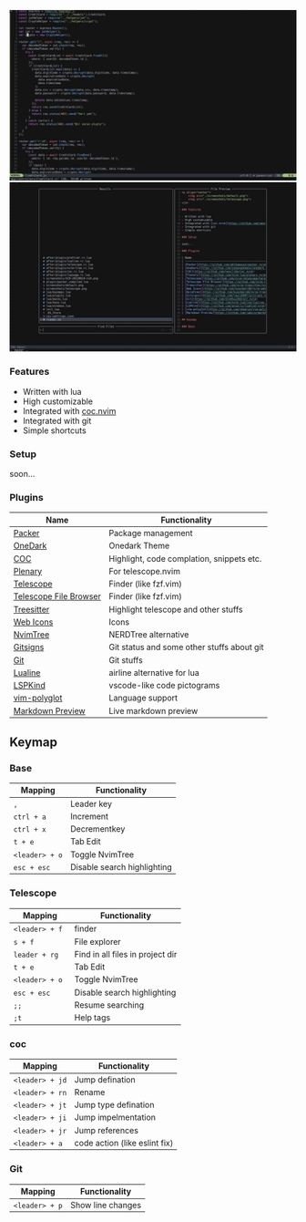 <p align="center">
    <img src="./screenshots/default.jpeg">
    <img src="./screenshots/telescope.jpeg">
</p>

### Features

- Written with lua
- High customizable
- Integrated with [coc.nvim](https://github.com/neoclide/coc.nvim)
- Integrated with git
- Simple shortcuts

### Setup

soon...

### Plugins

| Name                                                                                    | Functionality                              |
| --------------------------------------------------------------------------------------- | ------------------------------------------ |
| [Packer](https://github.com/wbthomason/packer.nvim)                                     | Package management                         |
| [OneDark](https://github.com/osmangokmenx/onedark.vim)                                  | Onedark Theme                              |
| [COC](https://github.com/neoclide/coc.nvim)                                             | Highlight, code complation, snippets etc.  |
| [Plenary](https://github.com/nvim-lua/plenary.nvim)                                     | For telescope.nvim                         |
| [Telescope](https://github.com/nvim-telescope/telescope.nvim)                           | Finder (like fzf.vim)                      |
| [Telescope File Browser](https://github.com/nvim-telescope/telescope-file-browser.nvim) | Finder (like fzf.vim)                      |
| [Treesitter](https://github.com/nvim-treesitter/nvim-treesitter)                        | Highlight telescope and other stuffs       |
| [Web Icons](https://github.com/kyazdani48/nvim-web-devicons)                            | Icons                                      |
| [NvimTree](https://github.com/kyazdani48/nvim-tree.lua)                                 | NERDTree alternative                       |
| [Gitsigns](https://github.com/lewis6997/gitsigns.nvim)                                  | Git status and some other stuffs about git |
| [Git](https://github.com/dinhhuy264/git.nvim)                                           | Git stuffs                                 |
| [Lualine](https://github.com/nvim-lualine/lualine.nvim)                                 | airline alternative for lua                |
| [LSPKind](https://github.com/onsails/lspkind-nvim)                                      | vscode-like code pictograms                |
| [vim-polyglot](https://github.com/sheerun/vim-polyglot)                                 | Language support                           |
| [Markdown Preview](https://github.com/iamcco/markdown-preview.nvim)                     | Live markdown preview                      |

## Keymap

### Base

| Mapping        | Functionality               |
| -------------- | --------------------------- |
| `,`            | Leader key                  |
| `ctrl + a`     | Increment                   |
| `ctrl + x `    | Decrementkey                |
| `t + e`        | Tab Edit                    |
| `<leader> + o` | Toggle NvimTree             |
| `esc + esc`    | Disable search highlighting |

### Telescope

| Mapping         | Functionality                    |
| --------------- | -------------------------------- |
| `<leader> + f ` | finder                           |
| `s + f`         | File explorer                    |
| `leader + rg `  | Find in all files in project dir |
| `t + e`         | Tab Edit                         |
| `<leader> + o`  | Toggle NvimTree                  |
| `esc + esc`     | Disable search highlighting      |
| `;;`            | Resume searching                 |
| `;t`            | Help tags                        |

### coc

| Mapping         | Functionality                 |
| --------------- | ----------------------------- |
| `<leader> + jd` | Jump defination               |
| `<leader> + rn` | Rename                        |
| `<leader> + jt` | Jump type defination          |
| `<leader> + ji` | Jump impelmentation           |
| `<leader> + jr` | Jump references               |
| `<leader> + a`  | code action (like eslint fix) |

### Git

| Mapping        | Functionality     |
| -------------- | ----------------- |
| `<leader> + p` | Show line changes |
